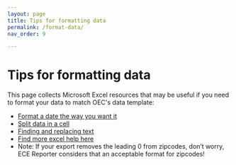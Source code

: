 ```yaml
---
layout: page
title: Tips for formatting data
permalink: /format-data/
nav_order: 9

---
```


# Tips for formatting data

This page collects Microsoft Excel resources that may be useful if you need to format your data to match OEC's data template:


*   [Format a date the way you want it](https://support.microsoft.com/en-us/office/format-a-date-the-way-you-want-8e10019e-d5d8-47a1-ba95-db95123d273e)
*   [Split data in a cell](https://support.microsoft.com/en-us/office/split-a-cell-f1804d0c-e180-4ed0-a2ae-973a0b7c6a23)
*   [Finding and replacing text](https://support.microsoft.com/en-us/office/find-or-replace-text-and-numbers-on-a-worksheet-0e304ca5-ecef-4808-b90f-fdb42f892e90#ID0EACAAA=Windows)
*   [Find more excel help here](https://support.microsoft.com/en-us/excel)
*   Note: If your export removes the leading 0 from zipcodes, don’t worry, ECE Reporter considers that an acceptable format for zipcodes!


